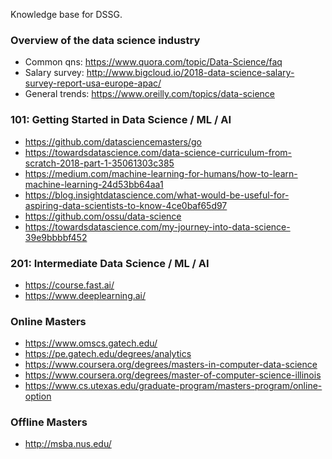Knowledge base for DSSG.

### Overview of the data science industry
- Common qns: https://www.quora.com/topic/Data-Science/faq
- Salary survey: http://www.bigcloud.io/2018-data-science-salary-survey-report-usa-europe-apac/
- General trends: https://www.oreilly.com/topics/data-science

### 101: Getting Started in Data Science / ML / AI 
- https://github.com/datasciencemasters/go
- https://towardsdatascience.com/data-science-curriculum-from-scratch-2018-part-1-35061303c385
- https://medium.com/machine-learning-for-humans/how-to-learn-machine-learning-24d53bb64aa1
- https://blog.insightdatascience.com/what-would-be-useful-for-aspiring-data-scientists-to-know-4ce0baf65d97
- https://github.com/ossu/data-science
- https://towardsdatascience.com/my-journey-into-data-science-39e9bbbbf452

### 201: Intermediate Data Science / ML / AI 
- https://course.fast.ai/
- https://www.deeplearning.ai/

### Online Masters
- https://www.omscs.gatech.edu/
- https://pe.gatech.edu/degrees/analytics
- https://www.coursera.org/degrees/masters-in-computer-data-science
- https://www.coursera.org/degrees/master-of-computer-science-illinois
- https://www.cs.utexas.edu/graduate-program/masters-program/online-option

### Offline Masters
- http://msba.nus.edu/
